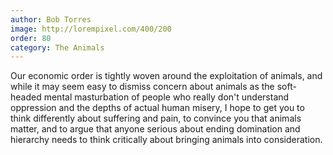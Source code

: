```yaml
---
author: Bob Torres
image: http://lorempixel.com/400/200
order: 80
category: The Animals
---
```


Our economic order is tightly woven around the exploitation of animals, and while it may seem easy to dismiss concern about animals as the soft-headed mental masturbation of people who really don't understand oppression and the depths of actual human misery, I hope to get you to think differently about suffering and pain, to convince you that animals matter, and to argue that anyone serious about ending domination and hierarchy needs to think critically about bringing animals into consideration.
